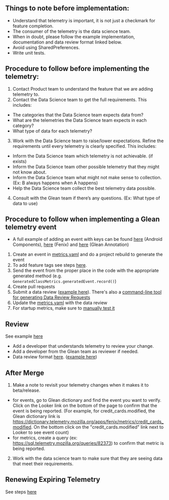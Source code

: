 ## Things to note before implementation:
* Understand that telemetry is important, it is not just a checkmark for feature completion.
* The consumer of the telemetry is the data science team.
* When in doubt, please follow the example implementation, documentation and data review format linked below.
* Avoid using SharedPreferences.
* Write unit tests.

## Procedure to follow before implementing the telemetry:
1. Contact Product team to understand the feature that we are adding telemetry to.
2. Contact the Data Science team to get the full requirements.  This includes:
* The categories that the Data Science team expects data from?
* What are the telemetries the Data Science team expects in each category?
* What type of data for each telemetry?
3. Work with the Data Science team to raise/lower expectations.  Refine the requirements until every telemetry is clearly specified.  This includes:
* Inform the Data Science team which telemetry is not achievable. (if exists)
* Inform the Data Science team other possible telemetry that they might not know about.
* Inform the Data Science team what might not make sense to collection.  (Ex: B always happens when A happens)
* Help the Data Science team collect the best telemetry data possible.
4. Consult with the Glean team if there’s any questions. (Ex: What type of data to use)

## Procedure to follow when implementing a Glean telemetry event
* A full example of adding an event with keys can be found [here](https://github.com/mozilla-mobile/android-components/pull/10837) (Android Components), [here](https://github.com/mozilla-mobile/fenix/pull/20909) (Fenix) and [here](https://github.com/mozilla/glean-annotations/pull/77) (Glean Annotation)
1. Create an event in [metrics.yaml](../app/metrics.yaml) and do a project rebuild to generate the event
2. To add feature tags see steps [here](Metric-Feature-Tags.md).
5. Send the event from the proper place in the code with the appropriate generated method (e.g. `GeneratedClassMetrics.generatedEvent.record()`)
6. Create pull requests
7. Submit a data review ([example here](https://github.com/mozilla-mobile/fenix/pull/20909#issuecomment-902119039)).  There's also a [command-line tool for generating Data Review Requests](https://chuttenblog.wordpress.com/2021/09/07/this-week-in-glean-data-reviews-are-important-glean-parser-makes-them-easy/)
8. Update the [metrics.yaml](../app/metrics.yaml) with the data review
9. For startup metrics, make sure to [manually test it](Test-telemetry-pings.md)

## Review
See example [here](https://github.com/mozilla-mobile/fenix/pull/20909)
* Add a developer that understands telemetry to review your change.
* Add a developer from the Glean team as reviewer if needed.
* Data review format [here](https://github.com/mozilla/data-review/blob/main/request.md). ([example here](https://github.com/mozilla-mobile/fenix/pull/20909#issuecomment-902119039))

## After Merge
1. Make a note to revisit your telemetry changes when it makes it to beta/release.
* for events, go to Glean dictionary and find the event you want to verify.  Click on the Looker link on the bottom of the page to confirm that the event is being reported.  (For example, for credit_cards.modified, the Glean dictionary link is https://dictionary.telemetry.mozilla.org/apps/fenix/metrics/credit_cards_modified.  On the bottom click on the "credit_cards.modified" link next to Looker to see event count)
* for metrics, create a query (ex: https://sql.telemetry.mozilla.org/queries/82373) to confirm that metric is being reported.
2. Work with the data science team to make sure that they are seeing data that meet their requirements.

## Renewing Expiring Telemetry
See steps [here](https://github.com/mozilla-mobile/fenix/wiki/Creating-a-release-branch#renew-telemetry)
